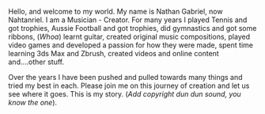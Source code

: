 Hello, and welcome to my world. My name is Nathan Gabriel, now Nahtanriel. I am a Musician - Creator. For many years I played Tennis and got trophies, Aussie Football and got trophies, did gymnastics and got some ribbons, (*Whoa*) learnt guitar, created original music compositions, played video games and developed a passion for how they were made, spent time learning 3ds Max and Zbrush, created videos and online content and....other stuff.

Over the years I have been pushed and pulled towards many things and tried my best in each. Please join me on this journey of creation and let us see where it goes. This is my story. (*Add copyright dun dun sound, you know the one*).
